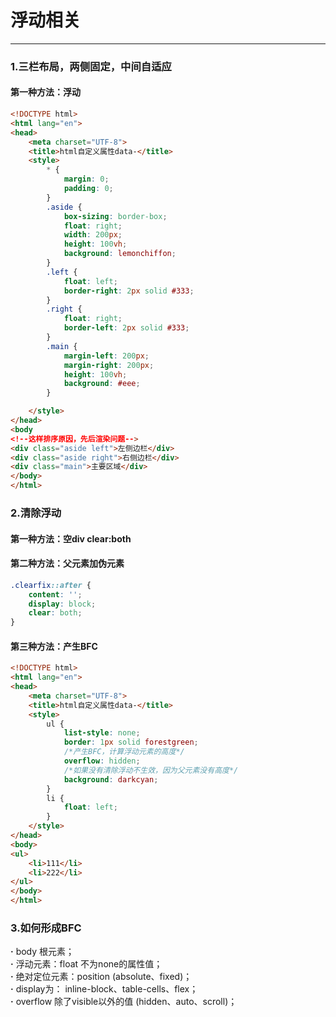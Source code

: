 # 浮动相关
---
### 1.三栏布局，两侧固定，中间自适应
#### 第一种方法：浮动
```html
<!DOCTYPE html>
<html lang="en">
<head>
    <meta charset="UTF-8">
    <title>html自定义属性data-</title>
    <style>
        * {
            margin: 0;
            padding: 0;
        }
        .aside {
            box-sizing: border-box;
            float: right;
            width: 200px;
            height: 100vh;
            background: lemonchiffon;
        }
        .left {
            float: left;
            border-right: 2px solid #333;
        }
        .right {
            float: right;
            border-left: 2px solid #333;
        }
        .main {
            margin-left: 200px;
            margin-right: 200px;
            height: 100vh;
            background: #eee;
        }

    </style>
</head>
<body
<!--这样排序原因，先后渲染问题-->
<div class="aside left">左侧边栏</div>
<div class="aside right">右侧边栏</div>
<div class="main">主要区域</div>
</body>
</html>
```

### 2.清除浮动
#### 第一种方法：空div clear:both

#### 第二种方法：父元素加伪元素
```css
.clearfix::after {
    content: '';
    display: block;
    clear: both;
}
```

#### 第三种方法：产生BFC
```html
<!DOCTYPE html>
<html lang="en">
<head>
    <meta charset="UTF-8">
    <title>html自定义属性data-</title>
    <style>
        ul {
            list-style: none;
            border: 1px solid forestgreen;
            /*产生BFC，计算浮动元素的高度*/
            overflow: hidden;
            /*如果没有清除浮动不生效，因为父元素没有高度*/
            background: darkcyan;
        }
        li {
            float: left;
        }
    </style>
</head>
<body>
<ul>
    <li>111</li>
    <li>222</li>
</ul>
</body>
</html>
```

### 3.如何形成BFC
**·** body 根元素； <br>
**·** 浮动元素：float 不为none的属性值； <br>
**·** 绝对定位元素：position (absolute、fixed)； <br>
**·** display为： inline-block、table-cells、flex； <br>
**·** overflow 除了visible以外的值 (hidden、auto、scroll)； <br>
